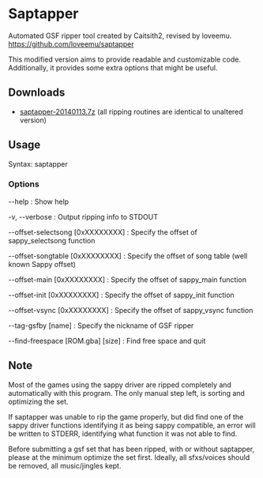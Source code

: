 Saptapper
=========

Automated GSF ripper tool created by Caitsith2, revised by loveemu.
<https://github.com/loveemu/saptapper>

This modified version aims to provide readable and customizable code.
Additionally, it provides some extra options that might be useful.

Downloads
---------

- [saptapper-20140113.7z](https://loveemu.googlecode.com/files/saptapper-20140113.7z) (all ripping routines are identical to unaltered version)

Usage
-----

Syntax: saptapper <GBA Files>

### Options ###

--help
  : Show help

-v, --verbose
  : Output ripping info to STDOUT

--offset-selectsong [0xXXXXXXXX]
  : Specify the offset of sappy_selectsong function

--offset-songtable [0xXXXXXXXX]
  : Specify the offset of song table (well known Sappy offset)

--offset-main [0xXXXXXXXX]
  : Specify the offset of sappy_main function

--offset-init [0xXXXXXXXX]
  : Specify the offset of sappy_init function

--offset-vsync [0xXXXXXXXX]
  : Specify the offset of sappy_vsync function

--tag-gsfby [name]
  : Specify the nickname of GSF ripper

--find-freespace [ROM.gba] [size]
  : Find free space and quit

Note
----

Most of the games using the sappy driver are ripped completely and automatically with
this program. The only manual step left, is sorting and optimizing the set.

If saptapper was unable to rip the game properly, but did find one of the sappy driver
functions identifying it as being sappy compatible, an error will be written to STDERR,
identifying what function it was not able to find.

Before submitting a gsf set that has been ripped, with or without saptapper, please at the 
minimum optimize the set first.  Ideally, all sfxs/voices should be removed, all 
music/jingles kept.
